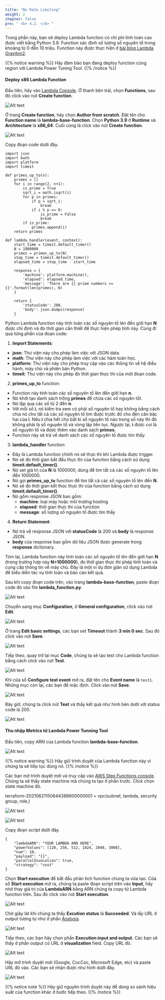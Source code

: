 ```yaml
---
title: "No Rate Limiting"
weight: 2
chapter: false
pre: " <b> 4.2. </b> "
---
```


Trong phần này, bạn sẽ deploy Lambda function có chi phí tính toán cao được viết bằng Python 3.9. Function xác định số lượng số nguyên tố trong khoảng từ 0 đến 10 triệu. Function này được thực hiện ở [bài blog Lambda Graviton2](https://aws.amazon.com/blogs/aws/aws-lambda-functions-powered-by-aws-graviton2-processor-run-your-functions-on-arm-and-get-up-to-34-better-price-performance/).

{{% notice warning %}}
Hãy đảm bảo bạn đang deploy function cùng region với Lambda Power Tuning Tool.
{{% /notice %}}

#### Deploy x86 Lambda Function

Đầu tiên, hãy vào [Lambda Console](https://console.aws.amazon.com/lambda). Ở thanh bên trái, chọn **Functions**, sau đó click vào nút **Create function**.

![Alt text](image.png)

Ở trang **Create function**, hãy chọn **Author from scratch**. Đặt tên cho **Function name** là **lambda-base-function**. Chọn **Python 3.9** ở **Runtime** và **Architecture** là **x86_64**. Cuối cùng là click vào nút **Create function**.

![Alt text](image-1.png)

Copy đoạn code dưới đây.

```
import json
import math
import platform
import timeit

def primes_up_to(n):
    primes = []
    for i in range(2, n+1):
        is_prime = True
        sqrt_i = math.isqrt(i)
        for p in primes:
            if p > sqrt_i:
                break
            if i % p == 0:
                is_prime = False
                break
        if is_prime:
            primes.append(i)
    return primes

def lambda_handler(event, context):
    start_time = timeit.default_timer()
    N = 1000000
    primes = primes_up_to(N)
    stop_time = timeit.default_timer()
    elapsed_time = stop_time - start_time

    response = {
        'machine': platform.machine(),
        'elapsed': elapsed_time,
        'message': 'There are {} prime numbers <= {}'.format(len(primes), N)
    }

    return {
        'statusCode': 200,
        'body': json.dumps(response)
    }
```

Python Lambda function này tính toán các số nguyên tố lên đến giới hạn **N** được chỉ định và đo thời gian cần thiết để thực hiện phép tính này. Cùng đi qua từng phần của đoạn code:

1. **Import Statements**:
- **json**: Thư viện này cho phép làm việc với JSON data.
- **math**: Thư viện này cho phép làm việc với các hàm toán học.
- **platform**: Thư viện này cho phép truy cập vào các thông tin về hệ điều hành, máy chủ và phiên bản Python.
- **timeit**: Thư viện này cho phép đo thời gian thực thi của một đoạn code.

2. **primes_up_to** function:
- Function này tính toán các số nguyên tố lên đến giới hạn **n**.
- Nó khởi tạo danh sách trống **primes** để chứa các số nguyên tốt.
- Nó lặp qua các số từ 2 đến **n**.
- Với mỗi số **i**, nó kiểm tra xem có phải số nguyên tố hay không bằng cách chia nó cho tất cả các số nguyên tố tìm được trước đó cho đén căn bậc hai của **i**. Nếu **i** chia hết cho bất kì số nguyên tố nào trong số này thì đó không phải là số nguyên tố và vòng lặp liên tục. Ngược lại, **i** được coi là số nguyên tố và được thêm vào danh sách **primes**.
- Function này sẽ trả về danh sách các số nguyên tố được tìm thấy.

3. **lambda_handler** function:
- Đây là Lambda function chính nó sẽ thực thi khi Lambda được trigger.
- Nó sẽ đo thời gian bắt đầu thực thi của function bằng cách sử dụng **timeit.default_timer()**.
- Nó set giá trị của **N** là 1000000, dùng để tìm tất cả các số nguyên tố lên đến 1000000.
- Nó gọi **primes_up_to** function để tìm tất cả các số nguyên tố lên đến **N**.
- Nó sẽ đo thời gian kết thúc thực thi của function bằng cách sử dụng **timeit.default_timer()**.
- Nó gồm response JSON bao gồm:
    - **machine**: loại máy hoặc môi trường hosting
    - **elapsed**: thời gian thực thi của function
    - **message**: số lượng số nguyên tố được tìm thấy

4. **Return Statement**:
- Nó trả về response JSON với **statusCode** là 200 và **body** là response JSON.
- **body** của response bao gồm dữ liệu JSON được generate trong **response** dictionary.

Tóm lại, Lambda function này tính toán các số nguyên tố lên đến giới hạn **N** (trong trường hợp này **N=1000000**), đo thời gian thực thi phép tính toán và cung cấp thông tin về máy chủ. Đây là một ví dụ đơn giản sử dụng Lambda để biểu diễn tác vụ tính toán và báo cáo kết quả.

Sau khi copy đoạn code trên, vào trang **lambda-base-function**, paste đoạn code đó vào file **lambda_function.py**.

![Alt text](image-2.png)

Chuyển sang mục **Configuration**, ở **General configuration**, click vào nút **Edit**. 

![Alt text](image-3.png)

Ở trang **Edit basic settings**, các bạn set **Timeout** thành **3 min 0 sec**. Sau đó click vào nút **Save**.

![Alt text](image-4.png)

Tiếp theo, quay trở lại mục **Code**, chúng ta sẽ tạo test cho Lambda function bằng cách click vào nút **Test**.

![Alt text](image-5.png)

Khi cửa sổ **Configure test event** mở ra, đặt tên cho **Event name** là `test1`. Những mục còn lại, các bạn để mặc định. Click vào nút **Save**.

![Alt text](image-6.png)

Bây giờ, chúng ta click nút **Test** và thấy kết quả như hình bên dưới với status code là 200.

![Alt text](image-7.png)

#### Thu nhập Metrics từ Lambda Power Tunning Tool

Đầu tiên, copy ARN của Lambda function **lambda-base-function**.

![Alt text](image-8.png)

{{% notice warning %}}
Hãy giữ trình duyệt của Lambda function này vì chúng ta sẽ tiếp tục dùng nó.
{{% /notice %}}

Các bạn mở trình duyệt mới và truy cập vào [AWS Step Functions console](https://console.aws.amazon.com/states/). Chúng ta sẽ thấy state machine mà chúng ta tạo ở phần trước. Click chọn state machine đó.

terraform-20210621150844388600000001 = vpc(subnet, lambda, security group, role,)

![Alt text](image-9.png)

![Alt text](image-10.png)

Copy đoạn script dưới đây.

```
{
    "lambdaARN": "YOUR LAMBDA ARN HERE",
    "powerValues": [128, 256, 512, 1024, 2048, 3008],
    "num": 10,
    "payload": "{}",
    "parallelInvocation": true,
    "strategy": "cost"
}
```

Chọn **Start execution** để bắt đầu phân tích function chúng ta vừa tạo. Cửa sổ **Start execution** mở ra, chúng ta paste đoạn script trên vào **Input**, hãy nhớ thay giá trị của **LambdaARN** bằng ARN chúng ta copy từ Lambda function trên. Sau đó click vào nút **Start execution**.

![Alt text](image-11.png)

Chờ giây lát khi chúng ta thấy **Excution status** là **Succeeded**. Và lấy URL ở output tương tự như ở phần [Analysis](/vi/2-powertuning/2.3-analysis/)

![Alt text](../../2-powertuning/2.3-analysis/image-3.png)

Tiếp theo, các bạn hãy chọn phần **Execution input and output**. Các bạn sẽ thấy ở phần output có URL ở **visualization** field. Copy URL đó.

![Alt text](../../2-powertuning/2.3-analysis/image-4.png)

Hãy mở trình duyệt mới (Google, CocCoc, Microsoft Edge, etc) và paste URL đó vào. Các bạn sẽ nhận được như hình dưới đây.

![Alt text](image-12.png)

{{% notice note %}}
Hãy giữ nguyên trình duyệt này để dùng so sánh hiệu suất của function khác ở bước tiếp theo.
{{% /notice %}}







